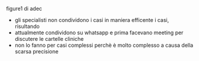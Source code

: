 figure1 di adec
- gli specialisti non condividono i casi in maniera efficente i casi, risultando
- attualmente condividono su whatsapp e prima facevano meeting per discutere le cartelle cliniche
- non lo fanno per casi complessi perchè è molto complesso a causa della scarsa precisione
